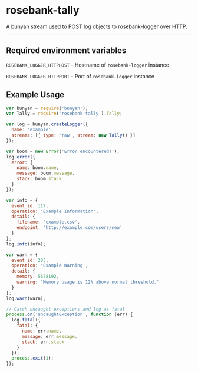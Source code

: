# rosebank-tally

A bunyan stream used to POST log objects to rosebank-logger over HTTP.

---

## Required environment variables

`ROSEBANK_LOGGER_HTTPHOST` - Hostname of `rosebank-logger` instance

`ROSEBANK_LOGGER_HTTPPORT` - Port of `rosebank-logger` instance

## Example Usage

```javascript
var bunyan = require('bunyan');
var Tally = require('rosebank-tally').Tally;

var log = bunyan.createLogger({
  name: 'example',
  streams: [{ type: 'raw', stream: new Tally() }]
});

var boom = new Error('Error encountered!');
log.error({
  error: {
    name: boom.name,
    message: boom.message,
    stack: boom.stack
  }
});

var info = {
  event_id: 117,
  operation: 'Example Information',
  detail: {
    filename: 'example.csv',
    endpoint: 'http://example.com/users/new'
  }
};
log.info(info);

var warn = {
  event_id: 283,
  operation: 'Example Warning',
  detail: {
    memory: 5678192,
    warning: 'Memory usage is 12% above normal threshold.'
  }
};
log.warn(warn);

// Catch uncaught exceptions and log as fatal
process.on('uncaughtException', function (err) {
  log.fatal({
    fatal: {
      name: err.name,
      message: err.message,
      stack: err.stack
    }
  });
  process.exit(1);
});
```
